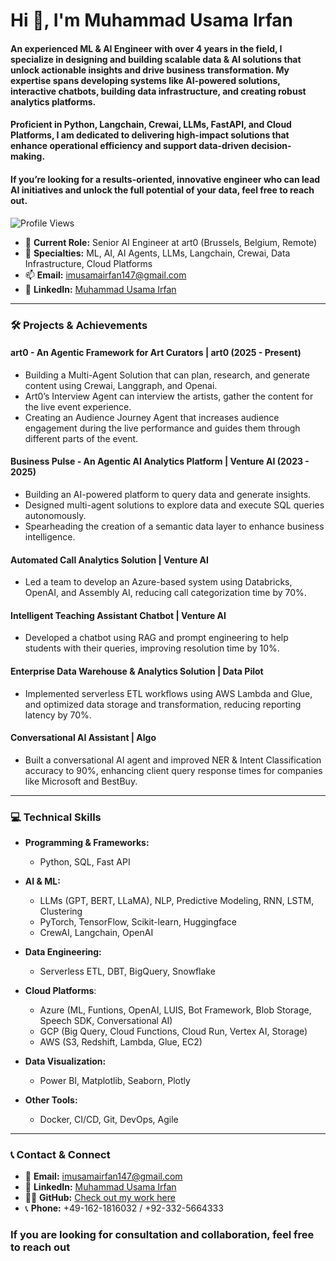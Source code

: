 # Hi 👋, I'm Muhammad Usama Irfan

#### An experienced ML & AI Engineer with over 4 years in the field, I specialize in designing and building scalable data & AI solutions that unlock actionable insights and drive business transformation. My expertise spans developing systems like AI-powered solutions, interactive chatbots, building data infrastructure, and creating robust analytics platforms. 

#### Proficient in Python, Langchain, Crewai, LLMs, FastAPI, and Cloud Platforms, I am dedicated to delivering high-impact solutions that enhance operational efficiency and support data-driven decision-making. 

#### If you’re looking for a results-oriented, innovative engineer who can lead AI initiatives and unlock the full potential of your data, feel free to reach out.

![Profile Views](https://komarev.com/ghpvc/?username=usamai000&label=Profile%20views&color=0e75b6&style=flat)

- 🔭 **Current Role:** Senior AI Engineer at art0 (Brussels, Belgium, Remote)  
- 💬 **Specialties:** ML, AI, AI Agents, LLMs, Langchain, Crewai, Data Infrastructure, Cloud Platforms  
- 📫 **Email:** [imusamairfan147@gmail.com](mailto:imusamairfan147@gmail.com)  
- 🔗 **LinkedIn:** [Muhammad Usama Irfan](https://www.linkedin.com/in/m-usama-irfan/)  

---

### 🛠️ **Projects & Achievements**

#### **art0 - An Agentic Framework for Art Curators** | art0 (2025 - Present)
- Building a Multi-Agent Solution that can plan, research, and generate content using Crewai, Langgraph, and Openai.
- Art0’s Interview Agent can interview the artists, gather the content for the live event experience.
- Creating an Audience Journey Agent that increases audience engagement during the live performance and guides them through different parts of the event.


#### **Business Pulse - An Agentic AI Analytics Platform** | Venture AI (2023 - 2025)
- Building an AI-powered platform to query data and generate insights.  
- Designed multi-agent solutions to explore data and execute SQL queries autonomously.  
- Spearheading the creation of a semantic data layer to enhance business intelligence.

#### **Automated Call Analytics Solution** | Venture AI
- Led a team to develop an Azure-based system using Databricks, OpenAI, and Assembly AI, reducing call categorization time by 70%.  

#### **Intelligent Teaching Assistant Chatbot** | Venture AI
- Developed a chatbot using RAG and prompt engineering to help students with their queries, improving resolution time by 10%.

#### **Enterprise Data Warehouse & Analytics Solution** | Data Pilot
- Implemented serverless ETL workflows using AWS Lambda and Glue, and optimized data storage and transformation, reducing reporting latency by 70%.  

#### **Conversational AI Assistant** | Algo
- Built a conversational AI agent and improved NER & Intent Classification accuracy to 90%, enhancing client query response times for companies like Microsoft and BestBuy.

---

### 💻 **Technical Skills**

- **Programming & Frameworks:**  
  - Python, SQL, Fast API  

- **AI & ML:**  
  - LLMs (GPT, BERT, LLaMA), NLP, Predictive Modeling, RNN, LSTM, Clustering  
  - PyTorch, TensorFlow, Scikit-learn, Huggingface
  - CrewAI, Langchain, OpenAI

- **Data Engineering:**  
  - Serverless ETL, DBT, BigQuery, Snowflake  

- **Cloud Platforms**:  
  - Azure (ML, Funtions, OpenAI, LUIS, Bot Framework, Blob Storage, Speech SDK, Conversational AI) 
  - GCP (Big Query, Cloud Functions, Cloud Run, Vertex AI, Storage)
  - AWS (S3, Redshift, Lambda, Glue, EC2)

- **Data Visualization:**  
  - Power BI, Matplotlib, Seaborn, Plotly

- **Other Tools:**  
  - Docker, CI/CD, Git, DevOps, Agile

---

### 📞 **Contact & Connect**

- 📧 **Email:** [imusamairfan147@gmail.com](mailto:imusamairfan147@gmail.com)  
- 🔗 **LinkedIn:** [Muhammad Usama Irfan](https://www.linkedin.com/in/m-usama-irfan/)  
- 👨‍💻 **GitHub:** [Check out my work here](https://github.com/UsamaI000?tab=repositories)
- 📞 **Phone:** +49-162-1816032 / +92-332-5664333

### If you are looking for consultation and collaboration, feel free to reach out
